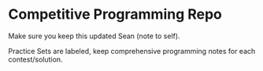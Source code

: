 # Competitive Programming Repo

Make sure you keep this updated Sean (note to self).

Practice Sets are labeled, keep comprehensive programming notes for each contest/solution.
